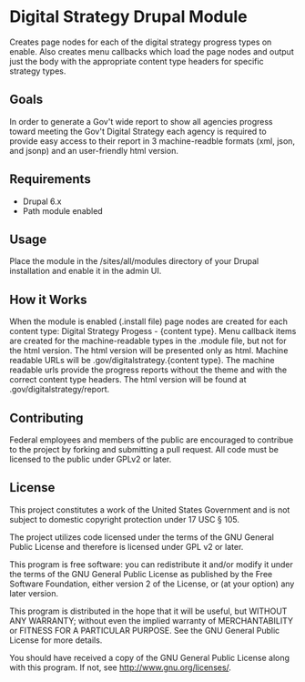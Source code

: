 Digital Strategy Drupal Module
===========================================

Creates page nodes for each of the digital strategy progress types on enable. Also creates menu callbacks which load the page nodes and output just the body with the appropriate content type headers for specific strategy types.

Goals
----------

In order to generate a Gov't wide report to show all agencies progress toward meeting the Gov't Digital Strategy each agency is required to provide easy access to their report in 3 machine-readble formats (xml, json, and jsonp) and an user-friendly html version.

Requirements
------------

* Drupal 6.x
* Path module enabled

Usage
-----

Place the module in the /sites/all/modules directory of your Drupal installation and enable it in the admin UI.

How it Works
------------

When the module is enabled (.install file) page nodes are created for each content type:   Digital Strategy Progess - {content type}. Menu callback items are created for the machine-readable types in the .module file, but not for the html version. The html version will be presented only as html.
Machine readable URLs will be .gov/digitalstrategy.{content type}. The machine readable urls provide the progress reports without the theme and with the correct content type headers.
The html version will be found at .gov/digitalstrategy/report.

Contributing
------------

Federal employees and members of the public are encouraged to contribue to the project by forking and submitting a pull request. All code must be licensed to the public under GPLv2 or later.

License
-------

This project constitutes a work of the United States Government and is not subject to domestic copyright protection under 17 USC § 105. 

The project utilizes code licensed under the terms of the GNU General Public License and therefore is licensed under GPL v2 or later.

This program is free software: you can redistribute it and/or modify it under the terms of the GNU General Public License as published by
the Free Software Foundation, either version 2 of the License, or (at your option) any later version.

This program is distributed in the hope that it will be useful, but WITHOUT ANY WARRANTY; without even the implied warranty of MERCHANTABILITY or FITNESS FOR A PARTICULAR PURPOSE.  See the GNU General Public License for more details.

You should have received a copy of the GNU General Public License along with this program.  If not, see <http://www.gnu.org/licenses/>.